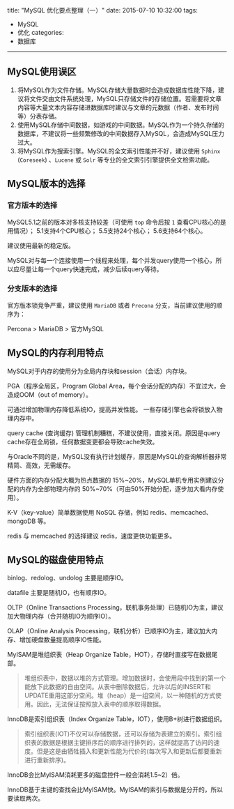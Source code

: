 title: "MySQL 优化要点整理（一）"
date: 2015-07-10 10:32:00
tags:
- MySQL
- 优化
categories: 
- 数据库

---

## MySQL使用误区

1. 将MySQL作为文件存储。MySQL存储大量数据时会造成数据库性能下降，建议将文件交由文件系统处理，MySQL只存储文件的存储位置。若需要将文章内容等大量文本内容存储进数据库时建议与文章的元数据（作者、发布时间等）分表存储。
2. 使用MySQL存储中间数据，如游戏的中间数据。MySQL作为一个持久存储的数据库，不建议将一些频繁修改的中间数据存入MySQL，会造成MySQL压力过大。
3. 将MySQL作为搜索引擎。MySQL的全文索引性能并不好，建议使用 `Sphinx` (`Coreseek`) 、`Lucene` 或 `Solr` 等专业的全文索引引擎提供全文检索功能。

## MySQL版本的选择

### 官方版本的选择

MySQL5.1之前的版本对多核支持较差（可使用 `top` 命令后按 `1` 查看CPU核心的是用情况）；
5.1支持4个CPU核心；
5.5支持24个核心；
5.6支持64个核心。

建议使用最新的稳定版。

MySQL对与每一个连接使用一个线程来处理，每个并发query使用一个核心，所以应尽量让每一个query快速完成，减少后续query等待。

### 分支版本的选择

官方版本锁竞争严重，建议使用 `MariaDB` 或者 `Precona` 分支，当前建议使用的顺序为：

Percona > MariaDB > 官方MySQL

## MySQL的内存利用特点

MySQL对于内存的使用分为全局内存块和session（会话）内存块。

PGA（程序全局区，Program Global Area，每个会话分配的内存）不宜过大，会造成OOM（out of memory）。

可通过增加物理内存降低系统IO，提高并发性能。
一些存储引擎也会将锁放入物理内存中。

query cache (查询缓存) 管理机制糟糕，不建议使用，直接关闭。原因是query cache存在全局锁，任何数据变更都会导致cache失效。

与Oracle不同的是，MySQL没有执行计划缓存，原因是MySQL的查询解析器非常精简、高效，无需缓存。

硬件方面的内存分配大概为热点数据的 15%~20%，MySQL单机专用实例建议分配的内存为全部物理内存的 50%~70%（可由50%开始分配，逐步加大看内存使用）。

K-V（key-value）简单数据使用 NoSQL 存储，例如 redis、memcached、mongoDB 等。

redis 与 memcached 的选择建议 redis，速度更快功能更多。

## MySQL的磁盘使用特点

binlog、redolog、undolog 主要是顺序IO。

datafile 主要是随机IO，也有顺序IO。

OLTP（Online Transactions Processing，联机事务处理）已随机IO为主，建议加大物理内存（合并随机IO为顺序IO）。

OLAP（Online Analysis Processing，联机分析）已顺序IO为主，建议加大内存、增加硬盘数量提高顺序IO性能。

MyISAM是堆组织表（Heap Organize Table，HOT），存储时直接写在数据尾部。

> 堆组织表中，数据以堆的方式管理。增加数据时，会使用段中找到的第一个能放下此数据的自由空间。从表中删除数据后，允许以后的INSERT和UPDATE重用这部分空间。堆（heap）是一组空间，以一种随机的方式使用。因此，无法保证按照放入表中的顺序取得数据​。

InnoDB是索引组织表（Index Organize Table，IOT），使用B+树进行数据组织。

>  索引组织表(IOT)不仅可以存储数据，还可以存储为表建立的索引。索引组织表的数据是根据主键排序后的顺序进行排列的，这样就提高了访问的速度。但是这是由牺牲插入和更新性能为代价的(每次写入和更新后都要重新进行重新排序)。

InnoDB会比MyISAM消耗更多的磁盘控件一般会消耗1.5~2）​倍。

InnoDB基于主键的查找会比MyISAM快。MyISAM的索引与数据是分开的，所以要读取两次。




